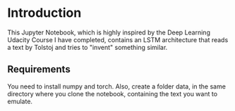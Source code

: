 # Introduction  

This Jupyter Notebook, which is highly inspired by the Deep Learning Udacity Course I have completed, 
contains an LSTM architecture that reads a text by Tolstoj and tries to "invent" something similar.

## Requirements

You need to install numpy and torch.
Also, create a folder data, in the same directory where you clone the notebook, containing the text you want to emulate.
